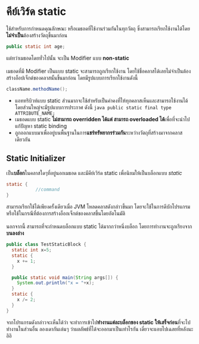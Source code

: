 # คีย์เวิร์ด static
ใช้สำหรับการกำหนดคุณลักษณะ หรือเมธอดที่ใช้งานร่วมกันในทุกวัตถุ ซึ่งสามารถเรียกใช้งานได้โดย**ไม่จำเป็น**ต้องสร้างวัตถุขึ้นมาก่อน
```java
public static int age;
```
แต่ทว่าเมธอดโดยทั่วไปนั้น จะเป็น Modifier แบบ **non-static**
<br><br>
เมธอดที่มี Modifier เป็นแบบ static จะสามารถถูกเรียกใช้งาน โดยใช้ชื่อคลาสได้เลยไม่จำเป็นต้องสร้างอ็อปเจ็กต์ของคลาสนั้นขึ้นมาก่อน โดยมีรูปแบบการเรียกใช้งานดังนี้
```java
className.methodName();
```
* แอททริบิวท์แบบ static ส่วนมากจะใช้สำหรับเป็นค่าคงที่ให้ทุกคลาสเห็นและสามารถใช้งานได้ โดยส่วนใหญ่จะมีรูปแบบการประกาศ ดังนี้
`java
public static final type ATTRIBUTE_NAME;
`
* เมธอดแบบ static **ไม่สามารถ overridden ได้แต่ สามารถ overloaded ได้**เพื่อที่จะนำไปแก้ปัญหา static binding
* ถูกออกแบบมาเพื่ออยู่บนพื้นฐานในการ**แชร์ทรัพยากรร่วมกัน**ระหว่างวัตถุที่สร้างมาจากคลาสเดียวกัน

## Static Initializer
เป็น**บล็อก**ในคลาสใดๆที่อยู่นอกเมธอด และมีคีย์เวิร์ด static เพื่อนิยมให้เป็นบล็อกแบบ _static_
```java
static {
           //command
}
```
สามารถเรียกใช้ได้เพียงครั้งเดียวเมื่อ JVM โหลดคลาสดังกล่าวขึ้นมา โดยจะใช้ในการดีบักโปรแกรม หรือใช้ในกรณีที่ต้องการสร้างอ็อกเจ็กต์ของคลาสขึ้นโดยอัตโนมัติ
<br><br>
นอกจากนี้ สามารถที่จะกำหนดบล็อกแบบ static ได้มากกว่าหนึ่งบล็อก โดยการทำงานจะถูกเรียงจาก**บนลงล่าง**
```java
public class TestStaticBlock {
  static int x=5;
  static {
    x += 1;
  }

  public static void main(String args[]) {
    System.out.println("x = "+x);
  }
  static {
    x /= 2;
  } 
}
```
จากโปรแกรมดังกล่าวจะเห็นได้ว่า จะทำการเข้าไป**ทำงานแต่ละบล็อกของ static ให้เสร็จก่อน**ที่จะไปทำงานในส่วนอื่น ลองเดากันเล่นๆ ว่าผลลัพธ์ที่ได้จะออกมาเป็นเท่าไรกัน เดี๋ยวจะแอบไปเฉลยที่หลังนะ อิอิ
